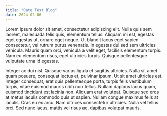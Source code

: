```yaml
---
title: "Date Test Blog"
date: 2024-02-06
---
```


Lorem ipsum dolor sit amet, consectetur adipiscing elit. Nulla quis sem laoreet, malesuada felis quis, elementum tellus. Aliquam mi est, egestas eget egestas ut, ornare eget neque. Ut blandit lacus eget sapien consectetur, vel rutrum purus venenatis. In egestas dui sed sem ultricies vehicula. Mauris quam orci, vehicula a velit eget, facilisis elementum turpis. Nam eu elementum risus, eget ultricies turpis. Quisque pellentesque vulputate urna id egestas.

Integer ac dui nisl. Quisque varius ligula et sagittis ultricies. Nulla sit amet quam posuere, consequat lectus et, pulvinar ipsum. Ut sit amet ultricies est. Integer consequat, erat quis pellentesque porta, turpis felis vestibulum turpis, vitae euismod mauris nibh non tellus. Nullam dapibus lacus quam, euismod tincidunt est lacinia non. Aliquam erat volutpat. Quisque sed eros at metus iaculis commodo quis ut sapien. Nullam congue maximus felis at iaculis. Cras eu ex arcu. Nam ultrices consectetur ultricies. Nulla vel tellus orci. Sed nunc lacus, mattis vel risus ac, dapibus volutpat mauris.

